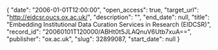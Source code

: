 {
  "date": "2006-01-01T12:00:00", 
  "open_access": true, 
  "target_url": "http://eidcsr.oucs.ox.ac.uk/", 
  "description": "", 
  "end_date": null, 
  "title": "Embedding Institutional Data Curation Services in Research (EIDCSR)", 
  "record_id": "20060101T120000/ABHt0t5JLAQnuV6Utb7xuA==", 
  "publisher": "ox.ac.uk", 
  "slug": 32899087, 
  "start_date": null
}

